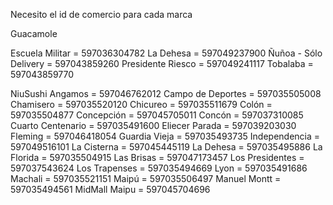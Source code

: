 Necesito el id de comercio para cada marca

Guacamole

Escuela Militar = 597036304782
La Dehesa  = 597049237900
Ñuñoa - Sólo Delivery = 597043859260
Presidente Riesco = 597049241117
Tobalaba = 597043859770

NiuSushi
Angamos = 597046762012
Campo de Deportes = 597035505008
Chamisero = 597035520120
Chicureo = 597035511679
Colón = 597035504877
Concepción = 597045705011
Concón =  597037310085
Cuarto Centenario = 597035491600
Eliecer Parada = 597039203030
Fleming = 597046418054
Guardia Vieja = 597035493735
Independencia = 597049516101
La Cisterna = 597045445119
La Dehesa = 597035495886
La Florida = 597035504915
Las Brisas = 597047173457
Los Presidentes = 597037543624
Los Trapenses = 597035494669
Lyon = 597035491686
Machali = 597035521151
Maipú = 597035506497
Manuel Montt = 597035494561
MidMall Maipu	= 597045704696










